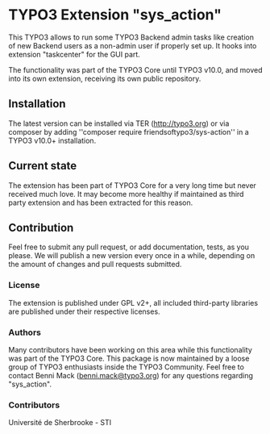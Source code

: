 # TYPO3 Extension "sys_action"

This TYPO3 allows to run some TYPO3 Backend admin tasks like creation of new
Backend users as a non-admin user if properly set up. It hooks into
extension "taskcenter" for the GUI part.

The functionality was part of the TYPO3 Core until TYPO3 v10.0, and moved into its
own extension, receiving its own public repository.

## Installation
The latest version can be installed via TER (http://typo3.org) or via composer
by adding ''composer require friendsoftypo3/sys-action'' in a TYPO3 v10.0+ installation.

## Current state
The extension has been part of TYPO3 Core for a very long time but never
received much love. It may become more healthy if maintained as third party
extension and has been extracted for this reason.

## Contribution
Feel free to submit any pull request, or add documentation, tests, as you please.
We will publish a new version every once in a while, depending on the amount of changes
and pull requests submitted.

### License
The extension is published under GPL v2+, all included third-party libraries are
published under their respective licenses.

### Authors
Many contributors have been working on this area while this functionality was part of
the TYPO3 Core. This package is now maintained by a loose group of TYPO3 enthusiasts inside
the TYPO3 Community. Feel free to contact Benni Mack (benni.mack@typo3.org) for any questions
regarding "sys_action".

### Contributors
Université de Sherbrooke - STI
